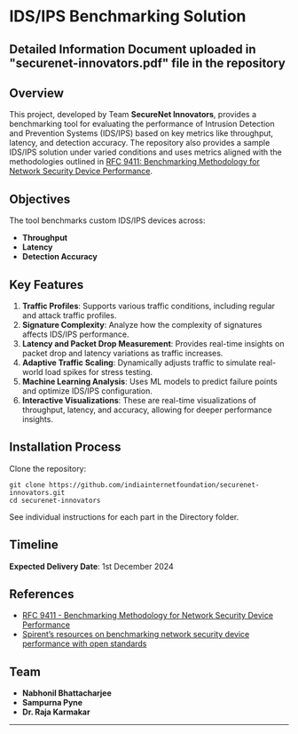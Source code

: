 # IDS/IPS Benchmarking Solution

## Detailed Information Document uploaded in "securenet-innovators.pdf" file in the repository

## Overview
This project, developed by Team **SecureNet Innovators**, provides a benchmarking tool for evaluating the performance of Intrusion Detection and Prevention Systems (IDS/IPS) based on key metrics like throughput, latency, and detection accuracy. The repository also provides a sample IDS/IPS solution under varied conditions and uses metrics aligned with the methodologies outlined in [RFC 9411: Benchmarking Methodology for Network Security Device Performance](https://www.rfc-editor.org/info/rfc9411).

## Objectives
The tool benchmarks custom IDS/IPS devices across:
- **Throughput**
- **Latency**
- **Detection Accuracy**

## Key Features
1. **Traffic Profiles**: Supports various traffic conditions, including regular and attack traffic profiles.
2. **Signature Complexity**: Analyze how the complexity of signatures affects IDS/IPS performance.
3. **Latency and Packet Drop Measurement**: Provides real-time insights on packet drop and latency variations as traffic increases.
4. **Adaptive Traffic Scaling**: Dynamically adjusts traffic to simulate real-world load spikes for stress testing.
5. **Machine Learning Analysis**: Uses ML models to predict failure points and optimize IDS/IPS configuration.
6. **Interactive Visualizations**: These are real-time visualizations of throughput, latency, and accuracy, allowing for deeper performance insights.

## Installation Process
Clone the repository:

```commandline
git clone https://github.com/indiainternetfoundation/securenet-innovators.git
cd securenet-innovators
```

See individual instructions for each part in the Directory folder.

## Timeline
**Expected Delivery Date**: 1st December 2024

## References
- [RFC 9411 - Benchmarking Methodology for Network Security Device Performance](https://www.rfc-editor.org/info/rfc9411)
- [Spirent’s resources on benchmarking network security device performance with open standards](https://www.spirent.com/blogs/benchmarking-network-security-device-performance-with-open-standards)

## Team
- **Nabhonil Bhattacharjee**
- **Sampurna Pyne**
- **Dr. Raja Karmakar**

---
